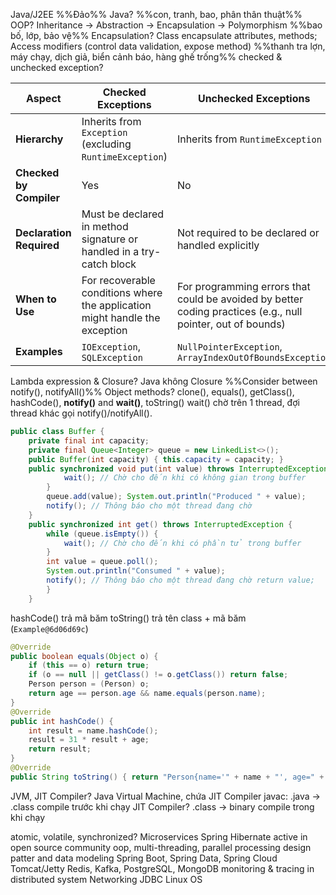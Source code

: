 Java/J2EE
%%Đảo%% 
Java?
%%con, tranh, bao, phân thân thuật%%
OOP? Inheritance -> Abstraction -> Encapsulation -> Polymorphism
%%bao bố, lớp, bảo vệ%%
Encapsulation? Class encapsulate attributes, methods; Access modifiers (control data validation, expose method)
%%thanh tra lợn, máy chạy, dịch giả, biển cảnh báo, hàng ghế trống%%
checked & unchecked exception? 

| Aspect                   | Checked Exceptions                                                          | Unchecked Exceptions                                                                                        |
| ------------------------ | --------------------------------------------------------------------------- | ----------------------------------------------------------------------------------------------------------- |
| **Hierarchy**            | Inherits from `Exception` (excluding `RuntimeException`)                    | Inherits from `RuntimeException`                                                                            |
| **Checked by Compiler**  | Yes                                                                         | No                                                                                                          |
| **Declaration Required** | Must be declared in method signature or handled in a try-catch block        | Not required to be declared or handled explicitly                                                           |
| **When to Use**          | For recoverable conditions where the application might handle the exception | For programming errors that could be avoided by better coding practices (e.g., null pointer, out of bounds) |
| **Examples**             | `IOException`, `SQLException`                                               | `NullPointerException`, `ArrayIndexOutOfBoundsException`                                                    |
Lambda expression & Closure? Java không Closure
%%Consider between notify(), notifyAll()%%
Object methods? clone(), equals(), getClass(), hashCode(), **notify()** and **wait()**, toString()
wait() chờ trên 1 thread, đợi thread khác gọi notify()/notifyAll(). 
```java
public class Buffer { 
	private final int capacity; 
	private final Queue<Integer> queue = new LinkedList<>(); 
	public Buffer(int capacity) { this.capacity = capacity; } 
	public synchronized void put(int value) throws InterruptedException {             while (queue.size() == capacity) { 
	        wait(); // Chờ cho đến khi có không gian trong buffer 
	    } 
	    queue.add(value); System.out.println("Produced " + value); 
	    notify(); // Thông báo cho một thread đang chờ 
	} 
	public synchronized int get() throws InterruptedException { 
		while (queue.isEmpty()) { 
			wait(); // Chờ cho đến khi có phần tử trong buffer 
		} 
		int value = queue.poll(); 
		System.out.println("Consumed " + value); 
		notify(); // Thông báo cho một thread đang chờ return value; 
		} 
	}
```
hashCode() trả mã băm 
toString() trả tên class + mã băm (`Example@6d06d69c`)
```java
@Override 
public boolean equals(Object o) { 
	if (this == o) return true; 
	if (o == null || getClass() != o.getClass()) return false; 
	Person person = (Person) o; 
	return age == person.age && name.equals(person.name); 
} 
@Override 
public int hashCode() { 
	int result = name.hashCode(); 
	result = 31 * result + age; 
	return result; 
}
@Override 
public String toString() { return "Person{name='" + name + "', age=" + age + "}"; }
```
JVM, JIT Compiler? 
Java Virtual Machine, chứa JIT Compiler
javac: .java -> .class compile trước khi chạy
JIT Compiler? .class -> binary compile trong khi chạy


atomic, volatile, synchronized? 
Microservices
Spring
Hibernate
active in open source community
oop, multi-threading, parallel processing
design patter and data modeling
Spring Boot, Spring Data, Spring Cloud
Tomcat/Jetty
Redis, Kafka, PostgreSQL, MongoDB
monitoring & tracing in distributed system
Networking 
JDBC
Linux OS
